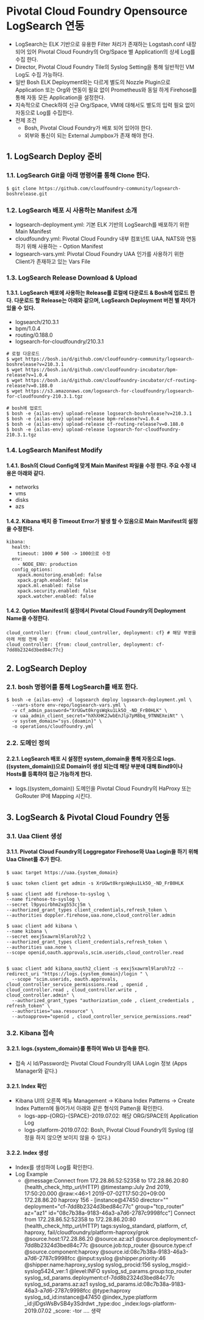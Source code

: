
# Pivotal Cloud Foundry Opensource LogSearch 연동
- LogSearch는 ELK 기반으로 유용한 Filter 처리가 존재하는 Logstash.conf 내장 되어 있어 Pivotal Cloud Foundry의 Org/Space 별 Application의 상세 Log를 수집 한다.
-  Director, Pivotal Cloud Foundry Tile의 Syslog Setting을 통해 일반적인 VM Log도 수집 가능하다.
- 일반 Bosh ELK Deployment와는 다르게 별도의 Nozzle Plugin으로 Application 또는 Org와 연동이 필요 없이 Prometheus와 동일 하게 Firehose를 통해 자동 모든 Application을 설정한다.
- 지속적으로 Check하여 신규 Org/Space, VM에 대해서도 별도의 입력 필요 없이 자동으로 Log를 수집한다.
-  전제 조건
	- Bosh, Pivotal Cloud Foundry가 배포 되어 있어야 한다.
	- 외부와 통신이 되는 External Jumpbox가 존재 해야 한다.

## 1. LogSearch Deploy 준비

### 1.1. LogSearch Git을 아래 명령어를 통해 Clone 한다.

```
$ git clone https://github.com/cloudfoundry-community/logsearch-boshrelease.git
```

### 1.2. LogSearch 배포 시 사용하는 Manifest 소개
- logsearch-deployment.yml: 기본 ELK 기반의 LogSearch를 배포하기 위한 Main Manifest
- cloudfoundry.yml: Pivotal Cloud Foundry 내부 컴포넌트 UAA, NATS와 연동 하기 위해 사용하는 - Option Manifest
- logsearch-vars.yml: Pivotal Cloud Foundry UAA 인가를 사용하기 위한 Client가 존재하고 있는 Vars File

### 1.3. LogSearch  Release Download & Upload
#### 1.3.1. LogSearch  배포에 사용하는 Release를 로컬에 다운로드 & Bosh에 업로드 한다.  다운로드 할 Release는 아래와 같으며, LogSearch  Deployment 버전 별 차이가 있을 수 있다.

- logsearch/210.3.1
- bpm/1.0.4
- routing/0.188.0
- logsearch-for-cloudfoundry/210.3.1

```
# 로컬 다운로드
$ wget https://bosh.io/d/github.com/cloudfoundry-community/logsearch-boshrelease?v=210.3.1
$ wget https://bosh.io/d/github.com/cloudfoundry-incubator/bpm-release?v=1.0.4
$ wget https://bosh.io/d/github.com/cloudfoundry-incubator/cf-routing-release?v=0.188.0
$ wget https://s3.amazonaws.com/logsearch-for-cloudfoundry/logsearch-for-cloudfoundry-210.3.1.tgz

# bosh에 업로드
$ bosh -e {ailas-env} upload-release logsearch-boshrelease?v=210.3.1
$ bosh -e {ailas-env} upload-release bpm-release?v=1.0.4
$ bosh -e {ailas-env} upload-release cf-routing-release?v=0.188.0
$ bosh -e {ailas-env} upload-release logsearch-for-cloudfoundry-210.3.1.tgz
```

### 1.4. LogSearch  Manifest Modify
#### 1.4.1. Bosh의 Cloud Config에 맞게 Main Manifest 파일을 수정 한다. 주요 수정 내용은 아래와 같다.
- networks
- vms
- disks
- azs

#### 1.4.2. Kibana 배치 중 Timeout Error가 발생 할 수 있음으로 Main Manifest의 설정을 수정한다.
```
kibana:
  health:
    timeout: 1000 # 500 -> 1000으로 수정
  env:
    - NODE_ENV: production
  config_options:
    xpack.monitoring.enabled: false
    xpack.graph.enabled: false
    xpack.ml.enabled: false
    xpack.security.enabled: false
    xpack.watcher.enabled: false
```

#### 1.4.2.  Option Manifest의 설정에서 Pivotal Cloud Foundry의 Deployment Name을 수정한다.
```
cloud_controller: {from: cloud_controller, deployment: cf} # 해당 부분을 아래 처럼 전체 수정
cloud_controller: {from: cloud_controller, deployment: cf-7dd8b2324d3bed84c77c}
```

## 2. LogSearch Deploy

### 2.1. bosh 명령어를 통해 LogSearch를 배포 한다.

```
$ bosh -e {ailas-env} -d logsearch deploy logsearch-deployment.yml \
  --vars-store env-repo/logsearch-vars.yml \
  -v cf_admin_password="XrUGwt0krgsWqku1Lk5O_-ND_FrB0HLK" \
  -v uaa_admin_client_secret="hXhXHK2JwbEnJlp7pM8bq_9TNNEXeiNt" \
  -v system_domain="sys.{doamin}" \
  -o operations/cloudfoundry.yml 
```

### 2.2. 도메인 정의
#### 2.2.1. LogSearch 배포 시 설정한 system_domain을 통해 자동으로 logs.((system_domain))으로 Domain이 생성 되는데 해당 부분에 대해 Bind9이나 Hosts를 등록하여 접근 가능하게 한다.
- logs.((system_domain)) 도메인을 Pivotal Cloud Foundry의 HaProxy 또는 GoRouter IP에 Mapping 시킨다.

## 3. LogSearch & Pivotal Cloud Foundry 연동

### 3.1. Uaa Client 생성

#### 3.1.1. Pivotal Cloud Foundry의 Loggregator Firehose와 Uaa Login을 하기 위해 Uaa Clinet를 추가 한다.
```
$ uaac target https://uaa.{system_domain}

$ uaac token client get admin -s XrUGwt0krgsWqku1Lk5O_-ND_FrB0HLK

$ uaac client add firehose-to-syslog \
--name firehose-to-syslog \
--secret l9pyoirbhm2xg553cj5m \
--authorized_grant_types client_credentials,refresh_token \
--authorities doppler.firehose,uaa.none,cloud_controller.admin

$ uaac client add kibana \
--name kibana \
--secret eexj5xawrml9laroh7z2 \
--authorized_grant_types client_credentials,refresh_token \
--authorities uaa.none \
--scope openid,oauth.approvals,scim.userids,cloud_controller.read 
 

$ uaac client add kibana_oauth2_client -s eexj5xawrml9laroh7z2 --redirect_uri "https://logs.{system_domain}/login " \
  --scope "scim.userids, oauth.approvals, cloud_controller_service_permissions.read , openid , cloud_controller.read , cloud_controller.write , cloud_controller.admin" \
  --authorized_grant_types "authorization_code , client_credentials , refresh_token" \
  --authorities="uaa.resource" \
  --autoapprove="openid , cloud_controller_service_permissions.read"
```

### 3.2. Kibana 접속

#### 3.2.1. logs.{system_domain}를 통하여 Web UI 접속을 한다.
- 접속 시 Id/Password는 Pivotal Cloud Foundry의 UAA Login 정보 (Apps Manager와 같다.)

#### 3.2.1. Index 확인

- Kibana UI의 오른쪽 메뉴 Management -> Kibana Index Patterns -> Create Index Pattern에 들어가서 아래와 같은 형식의 Patten을 확인한다.
	- logs-app-{ORG}-{SPACE}-2019.07.02: 해당 ORG/SPACE의 Application Log
	- logs-platform-2019.07.02: Bosh, Pivotal Cloud Foundry의 Syslog (설정을 하지 않으면 보이지 않을 수 있다.)

#### 3.2.2. Index 생성
- Index를 생성하여 Log를 확인한다.
- Log Example
	- @message:Connect from 172.28.86.52:52358 to 172.28.86.20:80 (health_check_http_url/HTTP) @timestamp:July 2nd 2019, 17:50:20.000 @raw:<46>1 2019-07-02T17:50:20+09:00 172.28.86.20 haproxy 156 - [instance@47450 director="" deployment="cf-7dd8b2324d3bed84c77c" group="tcp_router" az="az1" id="08c7b38a-9183-46a3-a7d6-2787c9998fcc"] Connect from 172.28.86.52:52358 to 172.28.86.20:80 (health_check_http_url/HTTP) tags:syslog_standard, platform, cf, haproxy, fail/cloudfoundry/platform-haproxy/grok @source.host:172.28.86.20 @source.az:az1 @source.deployment:cf-7dd8b2324d3bed84c77c @source.job:tcp_router @source.type:cf @source.component:haproxy @source.id:08c7b38a-9183-46a3-a7d6-2787c9998fcc @input:syslog @shipper.priority:46 @shipper.name:haproxy_syslog syslog_procid:156 syslog_msgid:- syslog5424_ver:1 @level:INFO syslog_sd_params.group:tcp_router syslog_sd_params.deployment:cf-7dd8b2324d3bed84c77c syslog_sd_params.az:az1 syslog_sd_params.id:08c7b38a-9183-46a3-a7d6-2787c9998fcc @type:haproxy syslog_sd_id:instance@47450 @index_type:platform _id:jIDgsWsBvSB4y3Sdrdwt _type:doc _index:logs-platform-2019.07.02 _score: -tor .... 생략
